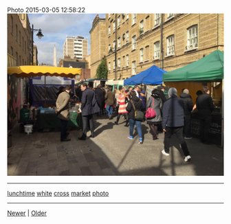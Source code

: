 <!--
title: Photo 2015-03-05 12
date: 2020-06-28T14:43:49.662Z
tags: lunchtime, white, cross, market, photo
-->


Photo 2015-03-05 12:58:22
![](112780370202-0.jpg)

<!--BOTTOM-POST-NAVIGATION-->
---

[lunchtime](tag-lunchtime.md) [white](tag-white.md) [cross](tag-cross.md) [market](tag-market.md) [photo](tag-photo.md)

---

[Newer](112731739222.md) | [Older](113589441437.md)